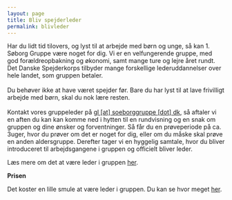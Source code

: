```yaml
---
layout: page
title: Bliv spejderleder
permalink: blivleder
---
```

Har du lidt tid tilovers, og lyst til at arbejde med børn og unge, så kan 1. Søborg Gruppe være noget for dig. Vi er en velfungerende gruppe, med god forældreopbakning og økonomi, samt mange ture og lejre året rundt. Det Danske Spejderkorps tilbyder mange forskellige lederuddannelser over hele landet, som gruppen betaler.<br /><br />Du behøver ikke at have været spejder før. Bare du har lyst til at lave frivilligt arbejde med børn, skal du nok lære&nbsp;resten.<br /><br />Kontakt vores gruppeleder på [gl [at] soeborggruppe [dot] dk](mailto:gl%40soeborggruppe.dk), så aftaler vi en aften du kan kan komme ned i hytten til en rundvisning og en snak om gruppen og dine ønsker og forventninger. Så får du en prøveperiode på ca. 3uger, hvor du prøver om det er noget for dig, eller om du måske skal prøve en anden aldersgruppe. Derefter tager vi en hyggelig samtale, hvor du bliver introduceret til arbejdsgangene i gruppen og officielt bliver leder.

Læs mere om det at være leder i gruppen [her](/rekruttering).

**Prisen**

Det koster en lille smule at være leder i gruppen. Du kan se hvor meget&nbsp;[her](http://soeborggruppe.dk/kontingent).
